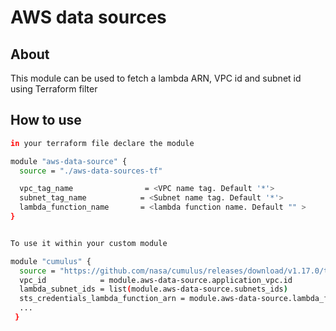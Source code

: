 # AWS data sources 
## About

This module can be used to fetch a lambda ARN, VPC id and subnet id using Terraform filter


## How to use
```bash
in your terraform file declare the module

module "aws-data-source" {
  source = "./aws-data-sources-tf"

  vpc_tag_name                = <VPC name tag. Default '*'>
  subnet_tag_name            = <Subnet name tag. Default '*'>
  lambda_function_name       = <lambda function name. Default "" >
}


To use it within your custom module

module "cumulus" {
  source = "https://github.com/nasa/cumulus/releases/download/v1.17.0/terraform-aws-cumulus.zip//tf-modules/cumulus"
  vpc_id            = module.aws-data-source.application_vpc.id
  lambda_subnet_ids = list(module.aws-data-source.subnets_ids)
  sts_credentials_lambda_function_arn = module.aws-data-source.lambda_function_arn
  ...
 }
  
``` 




